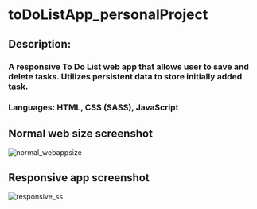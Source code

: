 # toDoListApp_personalProject

## Description:
### A responsive To Do List web app that allows user to save and delete tasks. Utilizes persistent data to store initially added task. 

### Languages: HTML, CSS (SASS), JavaScript


## Normal web size screenshot
![normal_webappsize](https://github.com/jaymart-latigay/toDoListApp_personalProject/assets/125422369/e6f19aec-5c7e-4b8e-b7cd-8fb1a5cec729)


## Responsive app screenshot
![responsive_ss](https://github.com/jaymart-latigay/toDoListApp_personalProject/assets/125422369/6b50edf7-adc9-4c4f-bc79-80a49e1b496b)
